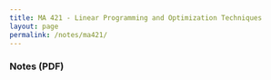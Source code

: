 ```yaml
---
title: MA 421 - Linear Programming and Optimization Techniques
layout: page
permalink: /notes/ma421/
---
```


### Notes (PDF)
